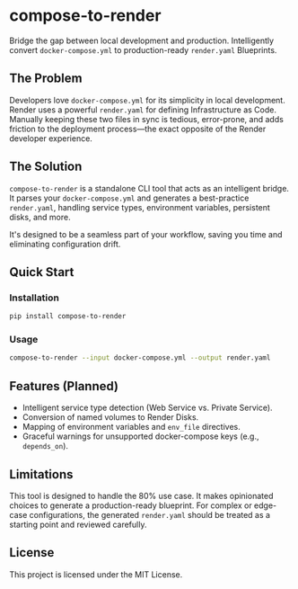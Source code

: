 # compose-to-render

Bridge the gap between local development and production. Intelligently convert `docker-compose.yml` to production-ready `render.yaml` Blueprints.

## The Problem

Developers love `docker-compose.yml` for its simplicity in local development. Render uses a powerful `render.yaml` for defining Infrastructure as Code. Manually keeping these two files in sync is tedious, error-prone, and adds friction to the deployment process—the exact opposite of the Render developer experience.

## The Solution

`compose-to-render` is a standalone CLI tool that acts as an intelligent bridge. It parses your `docker-compose.yml` and generates a best-practice `render.yaml`, handling service types, environment variables, persistent disks, and more.

It's designed to be a seamless part of your workflow, saving you time and eliminating configuration drift.

## Quick Start

### Installation
```bash
pip install compose-to-render
```

### Usage
```bash
compose-to-render --input docker-compose.yml --output render.yaml
```

## Features (Planned)

- Intelligent service type detection (Web Service vs. Private Service).
- Conversion of named volumes to Render Disks.
- Mapping of environment variables and `env_file` directives.
- Graceful warnings for unsupported docker-compose keys (e.g., `depends_on`).

## Limitations

This tool is designed to handle the 80% use case. It makes opinionated choices to generate a production-ready blueprint. For complex or edge-case configurations, the generated `render.yaml` should be treated as a starting point and reviewed carefully.

## License

This project is licensed under the MIT License.